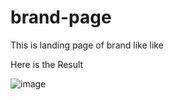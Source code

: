 # brand-page
This is landing page of brand like like

Here is the Result

![image](https://github.com/puneetuttam/brand-page/assets/44168950/175e00af-af47-435f-a468-32aef5ddd6ba)
